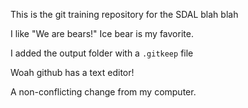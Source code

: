 This is the git training repository for the SDAL blah blah


I like "We are bears!"
Ice bear is my favorite. 

I added the output folder with a `.gitkeep` file

Woah github has a text editor!

A non-conflicting change from my computer.
